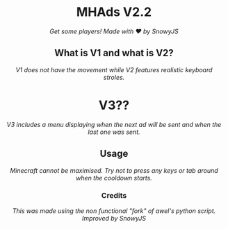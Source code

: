 <h1 align="center">MHAds V2.2</h1><div align="center">
<i>Get some players! Made with ❤️ by SnowyJS</i>

<h2 align="center">What is V1 and what is V2?</h2><div align="center">
<i>V1 does not have the movement while V2 features realistic keyboard stroles.</i>

<h1 align="center">V3??</h1><div align="center">
<i>V3 includes a menu displaying when the next ad will be sent and when the last one was sent.</i>

<h2 align="center">Usage</h2><div align="center">
<i>Minecraft cannot be maximised. Try not to press any keys or tab around when the cooldown starts.</i>


<h3 align="center">Credits</h3><div align="center">
<i>This was made using the non functional "fork" of awel's python script. Improved by SnowyJS</i>
